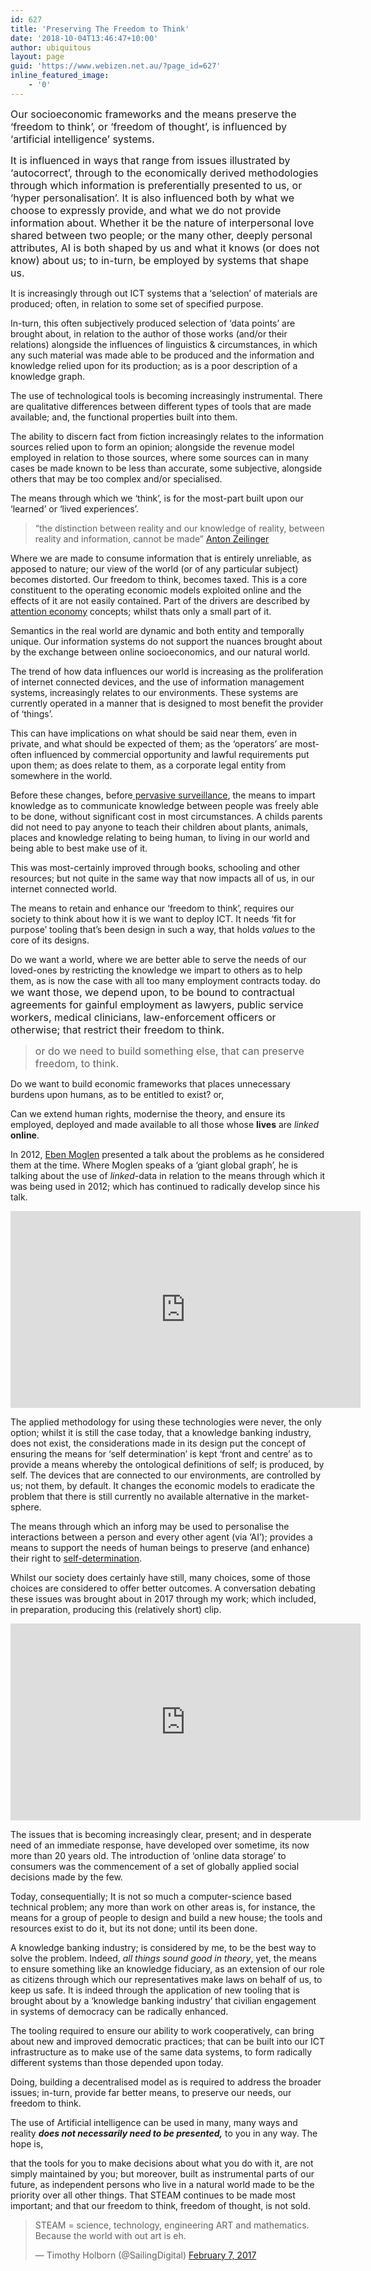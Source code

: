```yaml
---
id: 627
title: 'Preserving The Freedom to Think'
date: '2018-10-04T13:46:47+10:00'
author: ubiquitous
layout: page
guid: 'https://www.webizen.net.au/?page_id=627'
inline_featured_image:
    - '0'
---
```


<span style="font-size: 1rem;">Our socioeconomic frameworks and the means preserve the ‘freedom to think’, or ‘freedom of thought’, is influenced by ‘artificial intelligence’ systems. </span>

<span style="font-size: 1rem;">It is influenced in ways that range from issues illustrated by ‘autocorrect’, through to the economically derived methodologies through which information is preferentially presented to us, or ‘hyper personalisation’. It is also influenced both by what we choose to expressly provide, and what we do not provide information about. Whether it be the nature of interpersonal love shared between two people; or the many other, deeply personal attributes, AI is both shaped by us and what it knows (or does not know) about us; to in-turn, be employed by systems that shape us. </span>

It is increasingly through out ICT systems that a ‘selection’ of materials are produced; often, in relation to some set of specified purpose.

In-turn, this often subjectively produced selection of ‘data points’ are brought about, in relation to the author of those works (and/or their relations) alongside the influences of linguistics &amp; circumstances, in which any such material was made able to be produced and the information and knowledge relied upon for its production; as is a poor description of a knowledge graph.

The use of technological tools is becoming increasingly instrumental. There are qualitative differences between different types of tools that are made available; and, the functional properties built into them.

The ability to discern fact from fiction increasingly relates to the information sources relied upon to form an opinion; alongside the revenue model employed in relation to those sources, where some sources can in many cases be made known to be less than accurate, some subjective, alongside others that may be too complex and/or specialised.

The means through which we ‘think’, is for the most-part built upon our ‘learned’ or ‘lived experiences’.

> “the distinction between reality and our knowledge of reality, between reality and information, cannot be made” [Anton Zeilinger](https://www.nature.com/articles/438743a)

Where we are made to consume information that is entirely unreliable, as apposed to nature; our view of the world (or of any particular subject) becomes distorted. Our freedom to think, becomes taxed. This is a core constituent to the operating economic models exploited online and the effects of it are not easily contained. Part of the drivers are described by [attention economy](https://en.wikipedia.org/wiki/Attention_economy) concepts; whilst thats only a small part of it.

Semantics in the real world are dynamic and both entity and temporally unique. Our information systems do not support the nuances brought about by the exchange between online socioeconomics, and our natural world.

The trend of how data influences our world is increasing as the proliferation of internet connected devices, and the use of information management systems, increasingly relates to our environments. These systems are currently operated in a manner that is designed to most benefit the provider of ‘things’.

This can have implications on what should be said near them, even in private, and what should be expected of them; as the ‘operators’ are most-often influenced by commercial opportunity and lawful requirements put upon them; as does relate to them, as a corporate legal entity from somewhere in the world.

Before these changes, before[ pervasive surveillance](https://www.webizen.net.au/about/the-vision/a-technical-vision/), the means to impart knowledge as to communicate knowledge between people was freely able to be done, without significant cost in most circumstances. A childs parents did not need to pay anyone to teach their children about plants, animals, places and knowledge relating to being human, to living in our world and being able to best make use of it.

This was most-certainly improved through books, schooling and other resources; but not quite in the same way that now impacts all of us, in our internet connected world.

The means to retain and enhance our ‘freedom to think’, requires our society to think about how it is we want to deploy ICT. It needs ‘fit for purpose’ tooling that’s been design in such a way, that holds *values* to the core of its designs.

Do we want a world, where we are better able to serve the needs of our loved-ones by restricting the knowledge we impart to others as to help them, as is now the case with all too many employment contracts today. do<span style="font-size: 1rem;"> we want those, we depend upon, to be bound to contractual agreements for gainful employment as lawyers, public service workers, medical clinicians, law-enforcement officers or otherwise; that restrict their freedom to think.</span>

> <span style="font-size: 1rem;">or do we need to build something else, that can preserve freedom, to think.</span>

Do we want to build economic frameworks that places unnecessary burdens upon humans, as to be entitled to exist? or,

Can we extend human rights, modernise the theory, and ensure its employed, deployed and made available to all those whose **lives** are *linked* **online**.

In 2012, [Eben Moglen](https://en.wikipedia.org/wiki/Eben_Moglen) presented a talk about the problems as he considered them at the time. Where Moglen speaks of a ‘giant global graph’, he is talking about the use of *linked*-data in relation to the means through which it was being used in 2012; which has continued to radically develop since his talk.

<iframe allowfullscreen="allowfullscreen" frameborder="0" height="315" loading="lazy" src="https://www.youtube.com/embed/sKOk4Y4inVY?rel=0" width="560"></iframe>

The applied methodology for using these technologies were never, the only option; whilst it is still the case today, that a knowledge banking industry, does not exist, the considerations made in its design put the concept of ensuring the means for ‘self determination’ is kept ‘front and centre’ as to provide a means whereby the ontological definitions of self; is produced, by self. The devices that are connected to our environments, are controlled by us; not them, by default. It changes the economic models to eradicate the problem that there is still currently no available alternative in the market-sphere.

The means through which an inforg may be used to personalise the interactions between a person and every other agent (via ‘AI’); provides a means to support the needs of human beings to preserve (and enhance) their right to [self-determination](https://en.wikipedia.org/wiki/Self-determination).

Whilst our society does certainly have still, many choices, some of those choices are considered to offer better outcomes. A conversation debating these issues was brought about in 2017 through my work; which included, in preparation, producing this (relatively short) clip.

<iframe allowfullscreen="allowfullscreen" frameborder="0" height="315" loading="lazy" src="https://www.youtube.com/embed/e9vROTibKiE?rel=0" width="560"></iframe>

The issues that is becoming increasingly clear, present; and in desperate need of an immediate response, have developed over sometime, its now more than 20 years old. The introduction of ‘online data storage’ to consumers was the commencement of a set of globally applied social decisions made by the few.

Today, consequentially; It is not so much a computer-science based technical problem; any more than work on other areas is, for instance, the means for a group of people to design and build a new house; the tools and resources exist to do it, but its not done; until its been done.

A knowledge banking industry; is considered by me, to be the best way to solve the problem. Indeed, *all things sound good in theory*, yet, the means to ensure something like an knowledge fiduciary, as an extension of our role as citizens through which our representatives make laws on behalf of us, to keep us safe. It is indeed through the application of new tooling that is brought about by a ‘knowledge banking industry’ that civilian engagement in systems of democracy can be radically enhanced.

The tooling required to ensure our ability to work cooperatively, can bring about new and improved democratic practices; that can be built into our ICT infrastructure as to make use of the same data systems, to form radically different systems than those depended upon today.

Doing, building a decentralised model as is required to address the broader issues; in-turn, provide far better means, to preserve our needs, our freedom to think.

The use of Artificial intelligence can be used in many, many ways and reality ***does not necessarily need to be presented,*** to you in any way. The hope is,

that the tools for you to make decisions about what you do with it, are not simply maintained by you; but moreover, built as instrumental parts of our future, as independent persons who live in a natural world made to be the priority over all other things. That STEAM continues to be made most important; and that our freedom to think, freedom of thought, is not sold.

> STEAM = science, technology, engineering ART and mathematics. Because the world with out art is eh.
> 
> — Timothy Holborn (@SailingDigital) [February 7, 2017](https://twitter.com/SailingDigital/status/828918333365817344?ref_src=twsrc%5Etfw)

